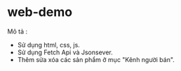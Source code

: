 # web-demo
Mô tả :
 - Sử dụng html, css, js.
 - Sử dụng Fetch Api và Jsonsever.
 - Thêm sửa xóa các sản phẩm ở mục "Kênh người bán".
